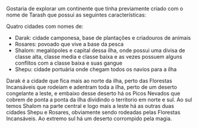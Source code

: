 Gostaria de explorar um continente que tinha previamente criado com o nome de Tarash que possui as seguintes características:

Quatro cidades com nomes de:

- Darak: cidade camponesa, base de plantações e criadouros de animais
- Rosares: povoado que vive a base da pesca
- Shalom: megalópoles e capital dessa ilha, onde possui uma divisa de classe alta, classe media e classe baixa e as vezes possuem alguns conflitos com a classe baixa e suas gangue
- Shepu: cidade portuária onde chegam todos os navios para a ilha

Darak é a cidade que fica mais ao norte da ilha, perto das Florestas Incansáveis que rodeiam e adentram toda a ilha, perto de um deserto congelante a leste, e embaixo desse deserto há os Picos Nevados que cobrem de ponta a ponta da ilha dividindo o territorio em norte e sul.
Ao sul temos Shalom na parte central e logo mais a leste há as outras duas cidades Shepu e Rosares, obviamente sendo rodeadas pelas Florestas Incansáveis.
Ao extremo sul há um deserto corrompido pela magia.


  


